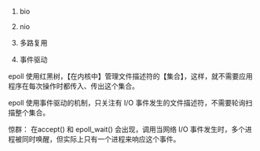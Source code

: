 1. bio


2. nio


3. 多路复用

4. 事件驱动


epoll 使用红黑树，【在内核中】管理文件描述符的【集合】，这样，就不需要应用程序在每次操作时都传入、传出这个集合。

epoll 使用事件驱动的机制，只关注有 I/O 事件发生的文件描述符，不需要轮询扫描整个集合。


惊群： 在accept() 和 epoll_wait() 会出现，调用当网络 I/O 事件发生时，多个进程被同时唤醒，但实际上只有一个进程来响应这个事件。


